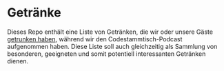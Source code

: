 # Getränke

Dieses Repo enthält eine Liste von Getränken, die wir oder unsere Gäste [getrunken haben](https://github.com/codestammtisch/beverages/issues?q=is%3Aissue+is%3Aclosed), während wir den Codestammtisch-Podcast aufgenommen haben. Diese Liste soll auch gleichzeitig als Sammlung von besonderen, geeigneten und somit potentiell interessanten Getränken dienen.
